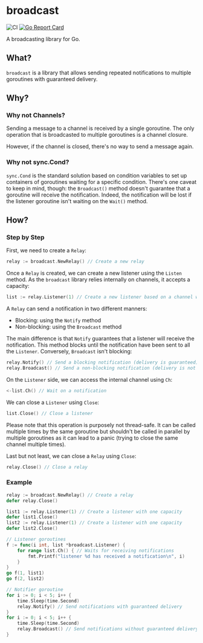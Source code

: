 # broadcast

![CI](https://github.com/teivah/broadcast/actions/workflows/ci.yml/badge.svg)
[![Go Report Card](https://goreportcard.com/badge/github.com/teivah/broadcast)](https://goreportcard.com/report/github.com/teivah/broadcast)

A broadcasting library for Go.

## What?

`broadcast` is a library that allows sending repeated notifications to multiple goroutines with guaranteed delivery.

## Why?

### Why not Channels?

Sending a message to a channel is received by a single goroutine. The only operation that is broadcasted to multiple goroutines is a channel closure.

However, if the channel is closed, there's no way to send a message again.

### Why not sync.Cond?

`sync.Cond` is the standard solution based on condition variables to set up containers of goroutines waiting for a specific condition. There's one caveat to keep in mind, though: the `Broadcast()` method doesn't guarantee that a goroutine will receive the notification. Indeed, the notification will be lost if the listener goroutine isn't waiting on the `Wait()` method.

## How?

### Step by Step

First, we need to create a `Relay`:

```go
relay := broadcast.NewRelay() // Create a new relay
```

Once a `Relay` is created, we can create a new listener using the `Listen` method. As the `broadcast` library relies internally on channels, it accepts a capacity:

````go
list := relay.Listener(1) // Create a new listener based on a channel with a one capacity
````

A `Relay` can send a notification in two different manners:
* Blocking: using the `Notify` method
* Non-blocking: using the `Broadcast` method

The main difference is that `Notify` guarantees that a listener will receive the notification. This method blocks until the notification have been sent to all the `Listener`. Conversely, `Broadcast` isn't blocking:

```go
relay.Notify() // Send a blocking notification (delivery is guaranteed)
relay.Broadcast() // Send a non-blocking notification (delivery is not guaranteed)
```

On the `Listener` side, we can access the internal channel using `Ch`:

```go
<-list.Ch() // Wait on a notification
```

We can close a `Listener` using `Close`:

```go
list.Close() // Close a listener
```

Please note that this operation is purposely not thread-safe. It can be called multiple times by the same goroutine but shouldn't be called in parallel by multiple goroutines as it can lead to a panic (trying to close the same channel multiple times).

Last but not least, we can close a `Relay` using `Close`:

```go
relay.Close() // Close a relay
```

### Example

```go
relay := broadcast.NewRelay() // Create a relay
defer relay.Close()

list1 := relay.Listener(1) // Create a listener with one capacity
defer list1.Close()
list2 := relay.Listener(1) // Create a listener with one capacity
defer list2.Close()

// Listener goroutines
f := func(i int, list *broadcast.Listener) {
	for range list.Ch() { // Waits for receiving notifications
		fmt.Printf("listener %d has received a notification\n", i)
	}
}
go f(1, list1)
go f(2, list2)

// Notifier goroutine
for i := 0; i < 5; i++ {
	time.Sleep(time.Second)
	relay.Notify() // Send notifications with guaranteed delivery
}
for i := 0; i < 5; i++ {
	time.Sleep(time.Second)
	relay.Broadcast() // Send notifications without guaranteed delivery
}
```
